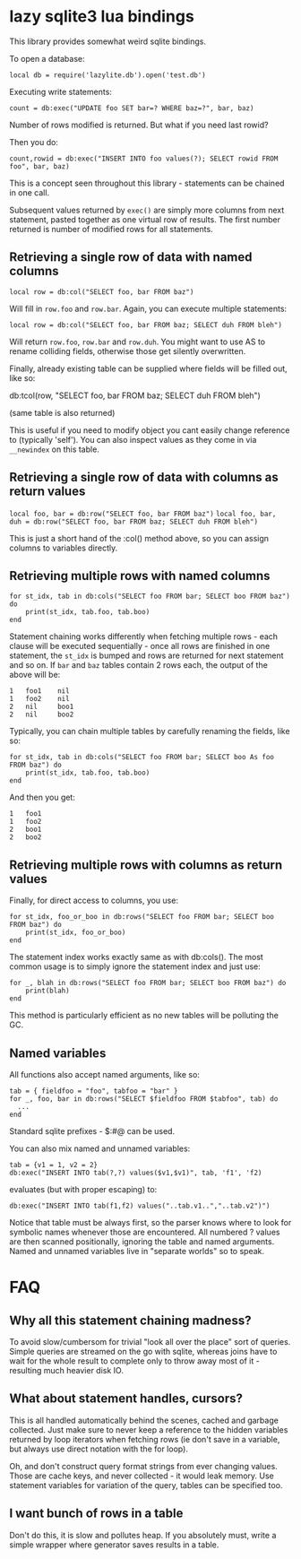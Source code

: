 lazy sqlite3 lua bindings
=========================
This library provides somewhat weird sqlite bindings.

To open a database:

`local db = require('lazylite.db').open('test.db')`

Executing write statements:

```
count = db:exec("UPDATE foo SET bar=? WHERE baz=?", bar, baz)
```

Number of rows modified is returned. But what if you need last rowid?

Then you do:

```
count,rowid = db:exec("INSERT INTO foo values(?); SELECT rowid FROM foo", bar, baz)
```

This is a concept seen throughout this library - statements can be chained in
one call.

Subsequent values returned by `exec()` are simply more columns from next
statement, pasted together as one virtual row of results. The first number
returned is number of modified rows for all statements.

Retrieving a single row of data with named columns
--------------------------------------------------

`local row = db:col("SELECT foo, bar FROM baz")`

Will fill in `row.foo` and `row.bar`. Again, you can execute multiple statements:

```
local row = db:col("SELECT foo, bar FROM baz; SELECT duh FROM bleh")
```

Will return `row.foo`, `row.bar` and `row.duh`. You might want to use AS to rename
colliding fields, otherwise those get silently overwritten.

Finally, already existing table can be supplied where fields will be filled
out, like so:

db:tcol(row, "SELECT foo, bar FROM baz; SELECT duh FROM bleh")

(same table is also returned)

This is useful if you need to modify object you cant easily change reference
to (typically 'self'). You can also inspect values as they come in via
`__newindex` on this table.

Retrieving a single row of data with columns as return values
-------------------------------------------------------------

`local foo, bar = db:row("SELECT foo, bar FROM baz")`
`local foo, bar, duh = db:row("SELECT foo, bar FROM baz; SELECT duh FROM bleh")`

This is just a short hand of the :col() method above, so you can assign columns
to variables directly.

Retrieving multiple rows with named columns
-------------------------------------------
```
for st_idx, tab in db:cols("SELECT foo FROM bar; SELECT boo FROM baz") do
	print(st_idx, tab.foo, tab.boo)
end
```

Statement chaining works differently when fetching multiple rows -
each clause will be executed sequentially - once all rows are finished in
one statement, the `st_idx` is bumped and rows are returned for next statement
and so on.
If `bar` and `baz` tables contain 2 rows each, the output of the above will be:

```
1 	foo1 	nil
1 	foo2 	nil
2 	nil 	boo1
2 	nil 	boo2
```

Typically, you can chain multiple tables by carefully renaming the fields,
like so:

```
for st_idx, tab in db:cols("SELECT foo FROM bar; SELECT boo As foo FROM baz") do
	print(st_idx, tab.foo, tab.boo)
end
```

And then you get:

```
1 	foo1
1 	foo2
2 	boo1
2 	boo2
```

Retrieving multiple rows with columns as return values
------------------------------------------------------

Finally, for direct access to columns, you use:

```
for st_idx, foo_or_boo in db:rows("SELECT foo FROM bar; SELECT boo FROM baz") do
	print(st_idx, foo_or_boo)
end
```

The statement index works exactly same as with db:cols(). The most common
usage is to simply ignore the statement index and just use:

```
for _, blah in db:rows("SELECT foo FROM bar; SELECT boo FROM baz") do
	print(blah)
end
```

This method is particularly efficient as no new tables will be polluting
the GC.

Named variables
---------------

All functions also accept named arguments, like so:

```
tab = { fieldfoo = "foo", tabfoo = "bar" }
for _, foo, bar in db:rows("SELECT $fieldfoo FROM $tabfoo", tab) do
  ...
end
```

Standard sqlite prefixes - $:#@ can be used.

You can also mix named and unnamed variables:

```
tab = {v1 = 1, v2 = 2}
db:exec("INSERT INTO tab(?,?) values($v1,$v1)", tab, 'f1', 'f2)
```

evaluates (but with proper escaping) to:

```
db:exec("INSERT INTO tab(f1,f2) values("..tab.v1..","..tab.v2")")
```

Notice that table must be always first, so the parser knows
where to look for symbolic names whenever those are encountered. All numbered
? values are then scanned positionally, ignoring the table and named arguments.
Named and unnamed variables live in "separate worlds" so to speak.

FAQ
===

Why all this statement chaining madness?
----------------------------------------

To avoid slow/cumbersom for trivial "look all over the place" sort of queries.
Simple queries are streamed on the go with sqlite, whereas joins have to
wait for the whole result to complete only to throw away most of it - resulting
much heavier disk IO.

What about statement handles, cursors?
----------------------------------------

This is all handled automatically behind the scenes, cached and garbage
collected. Just make sure to never keep a reference to the hidden variables
returned by loop iterators when fetching rows (ie don't save in a variable, but
always use direct notation with the for loop).

Oh, and don't construct query format strings from ever changing values.
Those are cache keys, and never collected - it would leak memory. Use statement
variables for variation of the query, tables can be specified too.

I want bunch of rows in a table
-------------------------------

Don't do this, it is slow and pollutes heap. If you absolutely must, write
a simple wrapper where generator saves results in a table.

